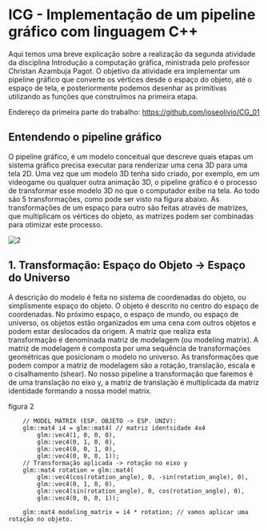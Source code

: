 # ICG - Implementação de um pipeline gráfico com linguagem C++
Aqui temos uma breve explicação sobre a realização da segunda atividade da disciplina Introdução a computação gráfica, ministrada pelo professor Christan Azambuja Pagot. O objetivo da atividade era implementar um pipeline gráfico que converte os vértices desde o espaço do objeto, até o espaço de tela, e posteriormente podemos desenhar as primitivas utilizando as funções que construímos na primeira etapa.

Endereço da primeira parte do trabalho: https://github.com/joseolivio/CG_01

## Entendendo o pipeline gráfico
O pipeline gráfico, é um modelo conceitual que descreve quais etapas um sistema gráfico precisa executar para renderizar uma cena 3D para uma tela 2D. Uma vez que um modelo 3D tenha sido criado, por exemplo, em um videogame ou qualquer outra animação 3D, o pipeline gráfico é o processo de transformar esse modelo 3D no que o computador exibe na tela. Ao todo são 5 transformações, como pode ser visto na figura abaixo. As transformações de um espaço para outro são feitas através de matrizes, que multiplicam os vértices do objeto, as matrizes podem ser combinadas para otimizar este processo.

![2](https://user-images.githubusercontent.com/31492509/56624875-1982f200-6611-11e9-8f46-03cbfd66981c.png)

## 1. Transformação: Espaço do Objeto → Espaço do Universo
A descrição do modelo é feita no sistema de coordenadas do objeto, ou simplismente espaço do objeto. O objeto é descrito no centro do espaço de coordenadas. No próximo espaço, o espaço de mundo, ou espaço de universo, os objetos estão organizados em uma cena com outros objetos e podem estar deslocados da origem. A matriz que realiza esta transformação é denominada matriz de modelagem (ou modeling matrix). A matriz de modelagem é composta por uma sequência de transformações geométricas que posicionam o modelo no universo. As transformações que podem compor a matriz de modelagem são a rotação, translação, escala e o cisalhamento (shear). No nosso pipeline a transformação que faremos é de uma translação no eixo y, a matriz de translação é multiplicada da matriz identidade formando a nossa model matrix.


figura 2

```
	// MODEL MATRIX (ESP. OBJETO -> ESP. UNIV):
	glm::mat4 i4 = glm::mat4( // matriz identsidade 4x4
		glm::vec4(1, 0, 0, 0),
		glm::vec4(0, 1, 0, 0),
		glm::vec4(0, 0, 1, 0),
		glm::vec4(0, 0, 0, 1));
	// Transformação aplicada -> rotação no eixo y
	glm::mat4 rotation = glm::mat4(
		glm::vec4(cos(rotation_angle), 0, -sin(rotation_angle), 0),
		glm::vec4(0, 1, 0, 0),
		glm::vec4(sin(rotation_angle), 0, cos(rotation_angle), 0),
		glm::vec4(0, 0, 0, 1));

	glm::mat4 modeling_matrix = i4 * rotation; // vamos aplicar uma rotação no objeto.
  ```
